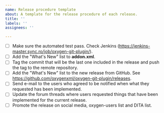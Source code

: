 ```yaml
---
name: Release procedure template
about: A template for the release procedure of each release.
title: ''
labels: ''
assignees: ''

---
```


- [ ] Make sure the automated test pass. Check Jenkins (https://jenkins-master.sync.ro/job/oxygen-git-plugin/).
- [ ] Add the "What's New" list to **addon.xml**.
- [ ] Tag the commit that will be the last one included in the release and push the tag to the remote repository.
- [ ] Add the "What's New" list to the new release from GitHub. See https://github.com/oxygenxml/oxygen-git-plugin/releases.
- [ ] Send e-mail to the users who agreed to be notified when what they requested has been implemented.
- [ ] Update the forum threads where users requested things that have been implemented for the current release.
- [ ] Promote the release on social media, oxygen-users list and DITA list.

